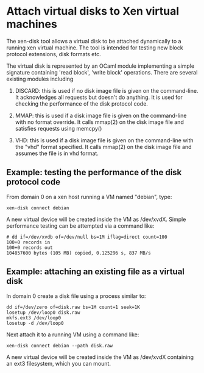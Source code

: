 Attach virtual disks to Xen virtual machines
============================================

The xen-disk tool allows a virtual disk to be attached
dynamically to a running xen virtual machine. The tool
is intended for testing new block protocol extensions,
disk formats etc.

The virtual disk is represented by an OCaml module
implementing a simple signature containing 'read block',
'write block' operations. There are several existing modules
including

  1. DISCARD: this is used if no disk image file is
     given on the command-line. It acknowledges all requests
     but doesn't do anything. It is used for checking the
     performance of the disk protocol code.

  2. MMAP: this is used if a disk image file is given on
     the command-line with no format override. It calls mmap(2)
     on the disk image file and satisfies requests using
     memcpy()

  3. VHD: this is used if a disk image file is given on
     the command-line with the "vhd" format specified. It
     calls mmap(2) on the disk image file and assumes the file
     is in vhd format.

Example: testing the performance of the disk protocol code
----------------------------------------------------------

From domain 0 on a xen host running a VM named "debian", type:

    xen-disk connect debian

A new virtual device will be created inside the VM as /dev/xvdX.
Simple performance testing can be attempted via a command like:

    # dd if=/dev/xvdb of=/dev/null bs=1M iflag=direct count=100
    100+0 records in
    100+0 records out
    104857600 bytes (105 MB) copied, 0.125296 s, 837 MB/s

Example: attaching an existing file as a virtual disk
-----------------------------------------------------

In domain 0 create a disk file using a process similar to:

    dd if=/dev/zero of=disk.raw bs=1M count=1 seek=1K
    losetup /dev/loop0 disk.raw
    mkfs.ext3 /dev/loop0
    losetup -d /dev/loop0

Next attach it to a running VM using a command like:

    xen-disk connect debian --path disk.raw

A new virtual device will be created inside the VM as /dev/xvdX
containing an ext3 filesystem, which you can mount.

